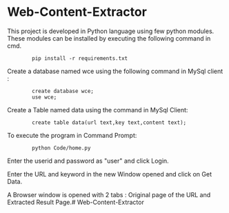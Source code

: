 # Web-Content-Extractor
This project is developed in Python language using few python modules. These modules can be installed  by executing the following command in cmd.
	
			pip install -r requirements.txt

Create a database named wce using the following command in MySql client :
			
			create database wce;
			use wce;

Create a Table named data using the command in MySql Client:

			create table data(url text,key text,content text);

To execute the program in Command Prompt:
	
			python Code/home.py

Enter the userid and password as "user" and click Login.

Enter the URL and keyword in the new Window opened and click on Get Data.

A Browser window is opened with 2 tabs : Original page of the URL and Extracted Result Page.# Web-Content-Extractor
